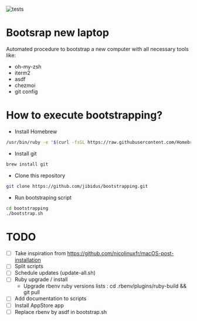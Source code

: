 ![tests](https://github.com/jibidus/bootstrapping/actions/workflows/tests.yml/badge.svg)

# Bootsrap new laptop

Automated procedure to bootstrap a new computer with all necessary tools like:
- oh-my-zsh
- iterm2
- asdf
- chezmoi
- git config

# How to execute bootstrapping?
- Install Homebrew
```bash
/usr/bin/ruby -e "$(curl -fsSL https://raw.githubusercontent.com/Homebrew/install/master/install)"
```
- Install git
```bash
brew install git
```

- Clone this repository
```bash
git clone https://github.com/jibidus/bootstrapping.git
```

- Run bootstraping script
```bash
cd bootstrapping
./bootstrap.sh
```

# TODO
- [ ] Take inspiration from https://github.com/nicolinuxfr/macOS-post-installation
- [ ] Split scripts
- [ ] Schedule updates (update-all.sh)
- [ ] Ruby upgrade / install
  * Upgrade rbenv ruby versions lists : cd .rbenv/plugins/ruby-build && git pull
- [ ] Add documentation to scripts
- [ ] Install AppStore app
- [ ] Replace rbenv by asdf in bootstrap.sh
